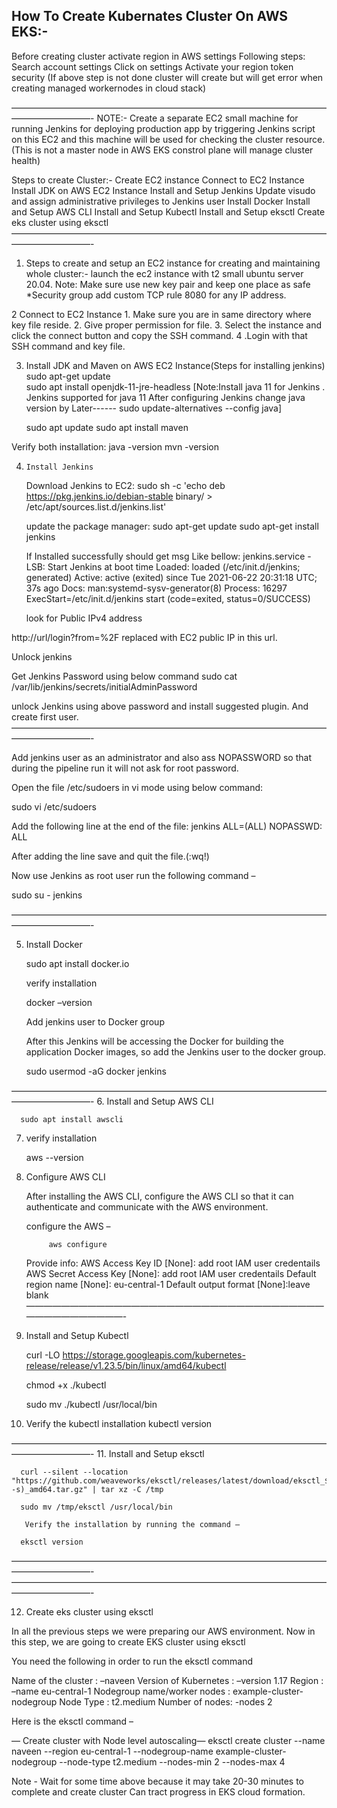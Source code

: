 
How To Create Kubernates Cluster On AWS EKS:-
---------------------------------------------

Before creating cluster activate region in AWS settings
Following steps: 
	Search account settings
	Click on settings
	Activate your region token security
(If above step is not done cluster will create but will get error when creating managed workernodes in cloud stack)

—————————————————————————————————————————————-
NOTE:-
Create a separate EC2 small machine for running Jenkins for deploying production app by triggering Jenkins script on this EC2
and this machine will be used for checking the cluster resource.
(This is not a master node in AWS EKS constrol plane will manage cluster health)

Steps to create Cluster:-
Create EC2 instance
Connect to EC2 Instance
Install JDK on AWS EC2 Instance
Install and Setup Jenkins
Update visudo and assign administrative privileges to Jenkins user
Install Docker
Install and Setup AWS CLI
Install and Setup Kubectl
Install and Setup eksctl
Create eks cluster using eksctl
—————————————————————————————————————————————-

1.  Steps to create and setup an EC2 instance for creating and maintaining whole cluster:-
    launch the ec2 instance with t2 small ubuntu server 20.04. 
    Note: Make sure use new key pair and keep one place as safe
    *Security group add custom TCP rule 8080 for any IP address.

2   Connect to EC2 Instance
    1. Make sure you are in same directory where key file reside.
    2. Give proper permission for file.
    3. Select the instance and click the connect button and copy the SSH command. 
    4 .Login with that SSH command and key file. 


3.   Install JDK and Maven on AWS EC2 Instance(Steps for installing jenkins)
      sudo apt-get update  
      sudo apt install openjdk-11-jre-headless
      [Note:Install java 11 for Jenkins . Jenkins supported for java 11
      After configuring Jenkins change java version by 
      Later------ sudo update-alternatives --config java]

      sudo apt update
      sudo apt install maven

Verify both installation:
java -version 
mvn -version

4.     Install Jenkins

    Download Jenkins to EC2:
    sudo sh -c 'echo deb https://pkg.jenkins.io/debian-stable binary/ > \
    /etc/apt/sources.list.d/jenkins.list'


    update the package manager:
    sudo apt-get update 
    sudo apt-get install jenkins


    If Installed successfully should get msg Like bellow:
    jenkins.service - LSB: Start Jenkins at boot time
     Loaded: loaded (/etc/init.d/jenkins; generated)
     Active: active (exited) since Tue 2021-06-22 20:31:18 UTC; 37s ago
       Docs: man:systemd-sysv-generator(8)
    Process: 16297 ExecStart=/etc/init.d/jenkins start (code=exited, status=0/SUCCESS)

    look for Public IPv4 address

http://url/login?from=%2F replaced with EC2 public IP in this url.

Unlock jenkins

Get Jenkins Password using below command
sudo cat /var/lib/jenkins/secrets/initialAdminPassword

unlock Jenkins using above password and install suggested plugin. And create first user.
—————————————————————————————————————————————-

Add jenkins user as an administrator and also ass NOPASSWORD so that during the pipeline run it will not ask for root password.

Open the file /etc/sudoers in vi mode using below command:

sudo vi /etc/sudoers 

Add the following line at the end of the file:
jenkins ALL=(ALL) NOPASSWD: ALL 

After adding the line save and quit the file.(:wq!)

Now use Jenkins as root user run the following command –

sudo su - jenkins  

—————————————————————————————————————————————-

5.    Install Docker

      sudo apt install docker.io

      verify installation

      docker –version

      Add jenkins user to Docker group

      After this Jenkins will be accessing the Docker for building the application Docker images, so  add the Jenkins user to the docker group.

      sudo usermod -aG docker jenkins

—————————————————————————————————————————————-
6. Install and Setup AWS CLI


      sudo apt install awscli

7. verify installation

      aws --version

8. Configure AWS CLI

      After installing the AWS CLI, configure the AWS CLI so that it can authenticate and communicate with the AWS environment.

      configure the AWS –

            aws configure 
      Provide info:
      AWS Access Key ID [None]: add root IAM user credentails
      AWS Secret Access Key [None]: add root IAM user credentails
      Default region name [None]: eu-central-1
      Default output format [None]:leave blank
—————————————————————————————————————————————-
9.  Install and Setup Kubectl

    curl -LO https://storage.googleapis.com/kubernetes-release/release/v1.23.5/bin/linux/amd64/kubectl

     chmod +x ./kubectl

    sudo mv ./kubectl /usr/local/bin

10. Verify the kubectl installation
    kubectl version

—————————————————————————————————————————————-
11.  Install and Setup eksctl

      curl --silent --location "https://github.com/weaveworks/eksctl/releases/latest/download/eksctl_$(uname -s)_amd64.tar.gz" | tar xz -C /tmp

      sudo mv /tmp/eksctl /usr/local/bin

       Verify the installation by running the command –

      eksctl version
—————————————————————————————————————————————-
—————————————————————————————————————————————-


12. Create eks cluster using eksctl

In all the previous steps we were preparing our AWS environment. Now in this step, we are going to create EKS cluster using eksctl

You need the following in order to run the eksctl command

Name of the cluster : –naveen
Version of Kubernetes : –version 1.17
Region : –name eu-central-1
Nodegroup name/worker nodes : example-cluster-nodegroup
Node Type : t2.medium
Number of nodes: -nodes 2

Here is the eksctl command –

— Create cluster with Node level autoscaling—
eksctl create cluster --name naveen --region eu-central-1 --nodegroup-name example-cluster-nodegroup --node-type t2.medium --nodes-min 2 --nodes-max 4


Note - Wait for some time above because it may take 20-30 minutes to complete and create cluster
Can tract progress in EKS cloud formation.
